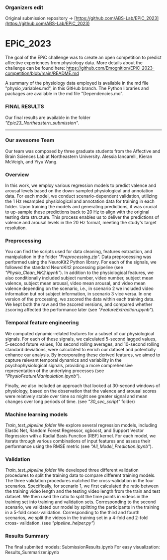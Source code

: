 ### Organizers edit
Original submission repository -> [https://github.com/ABS-Lab/EPiC_2023](https://github.com/ABS-Lab/EPiC_2023)


# EPiC_2023

The goal of the EPiC challenge was to create an open
competition to predict affective experiences from physiology
data. More details about the challenge can be found here: https://github.com/Emognition/EPiC-2023-competition/blob/main/README.md

A summary of the physiology data employed is available in the md file "physio_variables.md", in this GitHub branch.
The Python libraries and packages are available in the md file "Dependencies.md".

### FINAL RESULTS
Our final results are available in the folder *"Epic23_Northeastern_submission"*.

--------

### Our awesome Team
Our team was composed by three graduate students from the Affective and Brain Sciences Lab at Northeastern University.
Alessia Iancarelli, Kieran McVeigh, and Yiyu Wang. 

### Overview
In this work, we employ various regression models to predict
valence and arousal levels based on the down-sampled
physiological and annotation data. For each model, we
conduct scenario-dependent validation, utilizing the 1 Hz
resampled physiological and annotation data for training in
each folder.
Upon training the models and generating predictions, it was
crucial to up-sample these predictions back to 20 Hz to align
with the original testing data structure. This process enables
us to deliver the predictions of valence and arousal levels in
the 20 Hz format, meeting the study's target resolution.

### Preprocessing
You can find the scripts used for data cleaning, features extraction, and manipulation in the folder *"Preprocessing.zip".*
Data preprocessing was performed using the NeuroKit2
Python library. For each of the signals, we followed the
standard NeuroKit2 processing pipeline (see *"Physio_Clean_NK2.ipynb"*).
In addition to the physiological features, we also
conditionally included subject number, video number,
subject mean valence, subject mean arousal, video mean
arousal, and video mean valence depending on the scenario,
i.e., in scenario 2 we included video information but not
subject information, in scenario 3 vice versa.
In one version of the processing, we zscored the data within each training data. We kept both the raw and the zscored versions, and compared whether zscoring affected the performance later (see *"FeatureExtraction.ipynb"*).

### Temporal feature engineering 
We computed dynamic-related features for a subset of our physiological signals. 
For each of these signals, we calculated 5-second lagged
values, 5-second future values, 10s second rolling averages,
and 10-second rolling standard deviations, were calculated to
enrich our dataset and potentially enhance our analysis. By
incorporating these derived features, we aimed to capture
relevant temporal dynamics and variability in the
psychophysiological signals, providing a more
comprehensive representation of the underlying processes (see *"PhysioFeatureManipulation.ipynb"*).

Finally, we also included an approach that looked at
30-second windows of physiology, based on the observation
that the valence and arousal scores were relatively stable over
time so might see greater signal and mean changes over long
periods of time. (see *"30_sec_script"* folder)


### Machine learning models
*Train_test_pipeline folder* 
We explore several regression models, including Elastic Net,
Random Forest Regressor, xgboost, and Support Vector Regression
with a Radial Basis Function (RBF) kernel. For each model,
we iterate through various combinations of input features and
assess their performance using the RMSE metric (see *"All_Model_Prediction.ipynb"*).

### Validation
*Train_test_pipeline folder*
We developed three different validation procedures to
split the training data to compare different training models.
The three validation procedures matched the cross-validation
in the four scenarios. Specifically, for scenario 1, we first
calculated the ratio between the training video length and the
testing video length from the train and test dataset. We then
used the ratio to split the time points in videos in the training
set into training and validation sets. Corresponding to the
second scenario, we validated our model by splitting the
participants in the training in a 5-fold cross-validation.
Corresponding to the third and fourth scenarios, we split the
videos in the training set in a 4-fold and 2-fold cross-
validation. (see *"pipeline_helper.py"*)

### Results Summary
The final submited models: SubmissionResults.ipynb
For easy visualization: Results_Summarizer.ipynb
